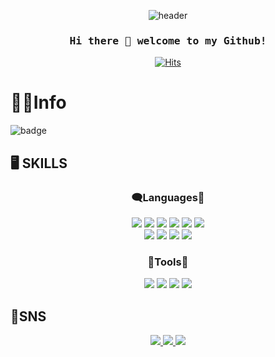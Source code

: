 <div align="center">

![header](https://capsule-render.vercel.app/api?type=waving&color=auto&height=250&section=header&text=NOLJIS%20Github%20🎉%20&fontSize=100&animation=fadeIn&fontAlignY=38)
	
</div>


<h3 align="center"><samp> Hi there 💫  welcome to my Github!</samp></h3>


<div align="center">
	
[![Hits](https://hits.seeyoufarm.com/api/count/incr/badge.svg?url=https%3A%2F%2Fgithub.com%2Fnoljis%2Fhit-counter&count_bg=%23B6AEE1&title_bg=%231A0954&icon=smugmug.svg&icon_color=%23FFFFFF&title=visit&edge_flat=false)](https://github.com/noljis)
	
</div>
     




# 🧑‍💻Info  

![badge](https://img.shields.io/badge/Noljis-back--end-yellowgreen?style=for-the-badge&logo=dev.to)


## 🖥️ SKILLS
<h3 align=center> 🗨️Languages💬 </h3>
<div align=center>
	<img src="https://img.shields.io/badge/java-007396?style=flat&logo=java&logoColor=white"> 
	<img src="https://img.shields.io/badge/Spring-6DB33F?style=flat&logo=Spring&logoColor=white"/> 
	<img src="https://img.shields.io/badge/SpringBoot-6DB33F?style=flat&logo=SpringBoot&logoColor=white"/> 
	<img src="https://img.shields.io/badge/mysql-4479A1?style=flat&logo=mysql&logoColor=white">
	<img src="https://img.shields.io/badge/oracle-F80000?style=flat&logo=oracle&logoColor=white">
	<img src="https://img.shields.io/badge/JPA-59666C?style=flat&logo=hibernate&logoColor=white"><br>
	<img src="https://img.shields.io/badge/HTML5-E34F26?style=flat&logo=HTML5&logoColor=white"/>
	<img src="https://img.shields.io/badge/JavaScript-F7DF1E?style=flat&logo=JavaScript&logoColor=white"/>
	<img src="https://img.shields.io/badge/CSS3-1572B6?style=flat&logo=CSS3&logoColor=white"/>
	<img src="https://img.shields.io/badge/Bootstrap-7952B3?style=flat&logo=Bootstrap&logoColor=white"/>
</div>

<h3 align=center> 🔨Tools🔧 </h3>
<div align=center>
	<img src="https://img.shields.io/badge/Eclipse%20IDE-2C2255?style=flat&logo=EclipseIDE&logoColor=white" />
	<img src="https://img.shields.io/badge/Visual%20Studio%20Code-007ACC?style=flat&logo=VisualStudioCode&logoColor=white" />
	<img src="https://img.shields.io/badge/Git-F05032?style=flat&logo=Git&logoColor=white" />
	<img src="https://img.shields.io/badge/sourcetree-0052CC?style=flat&logo=sourcetree&logoColor=white" />
     <!-- <img src="https://img.shields.io/badge/AWS-232F3E?style=flat&logo=AmazonAWS&logoColor=white" /> -->
</div>



## 📮SNS

<div align=center>
	<a href="https://velog.io/@noljis95">
		<img src="https://img.shields.io/badge/velog-20C997?style=flat&logo=velog&logoColor=white" />
	</a>
	<a href="mailto:popsol95@gmail.com">
		<img src="https://img.shields.io/badge/Mail-30B980?style=flat&logo=Gmail&logoColor=white" />
	</a>
	<a href="">
		<img src="https://img.shields.io/badge/Notion-000000?style=flat&logo=Notion&logoColor=white" />
	</a>
	<br>
</div>






